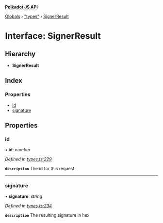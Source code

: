 **[Polkadot JS API](../README.md)**

[Globals](../globals.md) › [&quot;types&quot;](../modules/_types_.md) › [SignerResult](_types_.signerresult.md)

# Interface: SignerResult

## Hierarchy

* **SignerResult**

## Index

### Properties

* [id](_types_.signerresult.md#id)
* [signature](_types_.signerresult.md#signature)

## Properties

###  id

• **id**: *number*

*Defined in [types.ts:229](https://github.com/polkadot-js/api/blob/bed3f9f/packages/api/src/types.ts#L229)*

**`description`** The id for this request

___

###  signature

• **signature**: *string*

*Defined in [types.ts:234](https://github.com/polkadot-js/api/blob/bed3f9f/packages/api/src/types.ts#L234)*

**`description`** The resulting signature in hex